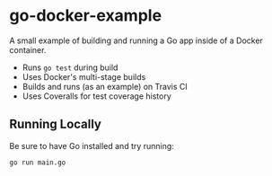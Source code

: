 # go-docker-example

A small example of building and running a Go app inside of a Docker container.

- Runs `go test` during build
- Uses Docker's multi-stage builds
- Builds and runs (as an example) on Travis CI
- Uses Coveralls for test coverage history

## Running Locally

Be sure to have Go installed and try running:

```bash
go run main.go
```
